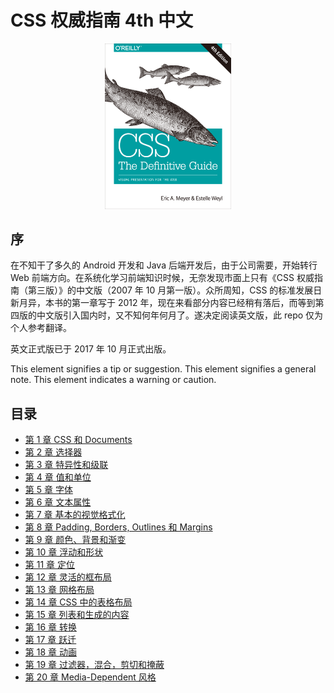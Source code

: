 # CSS 权威指南 4th 中文

<div style="margin: 0 auto; width: 40%;">
  <img src='./figures/cover.png'/>
</div>

## 序

在不知干了多久的 Android 开发和 Java 后端开发后，由于公司需要，开始转行 Web 前端方向。在系统化学习前端知识时候，无奈发现市面上只有《CSS 权威指南（第三版）》的中文版（2007 年 10 月第一版）。众所周知，CSS 的标准发展日新月异，本书的第一章写于 2012 年，现在来看部分内容已经稍有落后，而等到第四版的中文版引入国内时，又不知何年何月了。遂决定阅读英文版，此 repo 仅为个人参考翻译。

英文正式版已于 2017 年 10 月正式出版。

<Tips tips="green">This element signifies a tip or suggestion.</Tips>
<Tips tips="blue">This element signifies a general note.</Tips>
<Tips tips="orange">This element indicates a warning or caution.</Tips>

## 目录

- [第 1 章 CSS 和 Documents](ch1.md)
- [第 2 章 选择器](ch2.md)
- [第 3 章 特异性和级联](ch3.md)
- [第 4 章 值和单位](ch4.md)
- [第 5 章 字体](ch5.md)
- [第 6 章 文本属性](ch6.md)
- [第 7 章 基本的视觉格式化](ch7.md)
- [第 8 章 Padding, Borders, Outlines 和 Margins](ch8.md)
- [第 9 章 颜色、背景和渐变](ch9.md)
- [第 10 章 浮动和形状](ch10.md)
- [第 11 章 定位](ch11.md)
- [第 12 章 灵活的框布局](ch12.md)
- [第 13 章 网格布局](ch13.md)
- [第 14 章 CSS 中的表格布局](ch14.md)
- [第 15 章 列表和生成的内容](ch15.md)
- [第 16 章 转换 ](ch16.md)
- [第 17 章 跃迁](ch17.md)
- [第 18 章 动画](ch18.md)
- [第 19 章 过滤器，混合，剪切和掩蔽](ch19.md)
- [第 20 章 Media-Dependent 风格](ch20.md)
